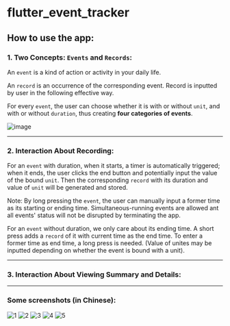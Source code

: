 # flutter_event_tracker


## How to use the app:

### 1. Two Concepts: ``Events`` and ``Records``:

An ``event`` is a kind of action or activity in your daily life. 

An ``record`` is an occurrence of the corresponding event. Record is inputted by user in the following effective way.

For every ``event``, the user can choose whether it is with or without ``unit``, and with or without ``duration``, thus creating **four categories of events**. 

![image](https://user-images.githubusercontent.com/32631191/134082705-465f6309-e297-468b-9c36-4ece0131278c.png)



---
### 2. Interaction About Recording:
For an ``event`` with duration, when it starts, a timer is automatically triggered; when it ends, the user clicks the end button and potentially input the value of the bound ``unit``. Then the corresponding ``record`` with its duration and value of ``unit`` will be generated and stored. 

Note: By long pressing the ``event``, the user can manually input a former time as its starting or ending time. Simultaneous-running events are allowed ant all events' status will not be disrupted by terminating the app.

For an ``event`` without duration, we only care about its ending time. A short press adds a  ``record`` of it with current time as the end time. To enter a former time as end time, a long press is needed. (Value of unites may be inputted depending on whether the event is bound with a unit).


---
### 3. Interaction About Viewing Summary and Details:

---
### Some screenshots (in Chinese):


![1](https://user-images.githubusercontent.com/32631191/132087007-d03bd8db-2881-4c79-abd3-d71464ac54f7.png)
![2](https://user-images.githubusercontent.com/32631191/132087009-c2f94a7b-da89-4f70-92f1-3610623b0e25.png)
![3](https://user-images.githubusercontent.com/32631191/132087010-b2477b0a-491f-4230-aca3-333baa88ed42.png)
![4](https://user-images.githubusercontent.com/32631191/132087012-225b027d-9cc9-423e-93df-8c0bd3bd4e67.png)
![5](https://user-images.githubusercontent.com/32631191/132087014-ba140a2a-1cdc-443d-8061-45ac7c63e813.png)
